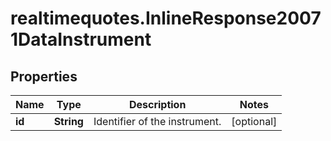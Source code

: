 # realtimequotes.InlineResponse20071DataInstrument

## Properties

Name | Type | Description | Notes
------------ | ------------- | ------------- | -------------
**id** | **String** | Identifier of the instrument. | [optional] 


